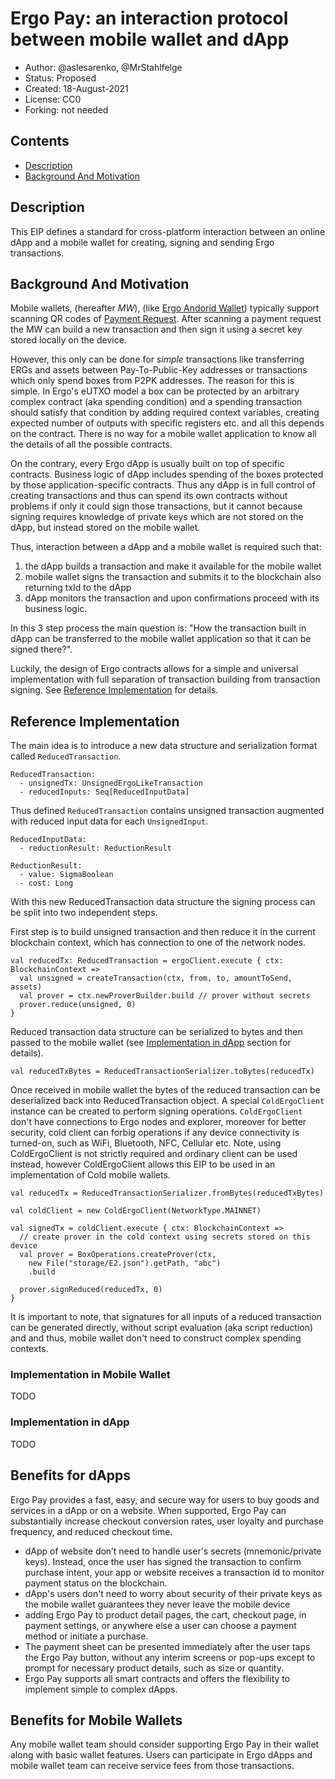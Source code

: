 # Ergo Pay: an interaction protocol between mobile wallet and dApp

* Author: @aslesarenko, @MrStahlfelge
* Status: Proposed
* Created: 18-August-2021
* License: CC0
* Forking: not needed 

## Contents
- [Description](#description)
- [Background And Motivation](#background-and-motivation)

## Description 
This EIP defines a standard for cross-platform interaction between an online dApp
and a mobile wallet for creating, signing and sending Ergo transactions.

## Background And Motivation

Mobile wallets, (hereafter _MW_), (like [Ergo Andorid Wallet]()) typically
support scanning QR codes of [Payment
Request](https://explorer.ergoplatform.com/payment-request?address=9er9hxmVcL8S4bNypCyJHpPEEkAfEd9CLq5gNrHN6s2pYomp55N&amount=0&description=).
After scanning a payment request the MW can build a new transaction
and then sign it using a secret key stored locally on the device.

However, this only can be done for _simple_ transactions like transferring ERGs
and assets between Pay-To-Public-Key addresses or transactions which only spend
boxes from P2PK addresses. The reason for this is simple. In Ergo's eUTXO model
a box can be protected by an arbitrary complex contract (aka spending
condition) and a spending transaction should satisfy that condition by adding
required context variables, creating expected number of outputs with specific
registers etc. and all this depends on the contract. There is no way for a
mobile wallet application to know all the details of all the possible contracts.

On the contrary, every Ergo dApp is usually built on top of specific contracts.
Business logic of dApp includes spending of the boxes protected by
those application-specific contracts.
Thus any dApp is in full control of creating transactions and thus can spend its
own contracts without problems if only it could sign those transactions, but it
cannot because signing requires knowledge of private keys which are not stored
on the dApp, but instead stored on the mobile wallet.

Thus, interaction between a dApp and a mobile wallet is required such that:
1) the dApp builds a transaction and make it available for the mobile wallet
2) mobile wallet signs the transaction and submits it to the blockchain also
returning txId to the dApp
3) dApp monitors the transaction and upon confirmations proceed with its
business logic.

In this 3 step process the main question is: 
"How the transaction built in dApp can be transferred to the mobile wallet
application so that it can be signed there?".

Luckily, the design of Ergo contracts allows for a simple and universal
implementation with full separation of transaction building from transaction
signing. See [Reference Implementation](#reference-implementation) for details.

## Reference Implementation 

The main idea is to introduce a new data structure and serialization format
called `ReducedTransaction`.

```
ReducedTransaction:
  - unsignedTx: UnsignedErgoLikeTransaction
  - reducedInputs: Seq[ReducedInputData]
```
Thus defined `ReducedTransaction` contains unsigned transaction augmented with
reduced input data for each `UnsignedInput`.

```
ReducedInputData:
  - reductionResult: ReductionResult

ReductionResult:
  - value: SigmaBoolean
  - cost: Long
```

With this new ReducedTransaction data structure the signing process can be split
into two independent steps.

First step is to build unsigned transaction and then reduce it in the current
blockchain context, which has connection to one of the network nodes.

```
val reducedTx: ReducedTransaction = ergoClient.execute { ctx: BlockchainContext =>
  val unsigned = createTransaction(ctx, from, to, amountToSend, assets)
  val prover = ctx.newProverBuilder.build // prover without secrets
  prover.reduce(unsigned, 0)
}
```
Reduced transaction data structure can be serialized to bytes and then passed to
the mobile wallet (see [Implementation in dApp](#implementation-in-dapp) section
for details).
```
val reducedTxBytes = ReducedTransactionSerializer.toBytes(reducedTx)
```

Once received in mobile wallet the bytes of the reduced transaction can be
deserialized back into ReducedTransaction object.
A special `ColdErgoClient` instance can be created to perform signing
operations. `ColdErgoClient` don't have connections to Ergo nodes and explorer,
moreover for better security, cold client can forbig operations if any
device connectivity is turned-on, such as WiFi, Bluetooth, NFC, Cellular etc.
Note, using ColdErgoClient is not strictly required and ordinary client can be
used instead, however ColdErgoClient allows this EIP to be used in an
implementation of Cold mobile wallets.

```
val reducedTx = ReducedTransactionSerializer.fromBytes(reducedTxBytes)

val coldClient = new ColdErgoClient(NetworkType.MAINNET)

val signedTx = coldClient.execute { ctx: BlockchainContext =>
  // create prover in the cold context using secrets stored on this device
  val prover = BoxOperations.createProver(ctx,
    new File("storage/E2.json").getPath, "abc")
    .build

  prover.signReduced(reducedTx, 0)
}
```
It is important to note, that signatures for all inputs of a reduced transaction
can be generated directly, without script evaluation (aka script reduction) and
and thus, mobile wallet don't need to construct complex spending contexts.


### Implementation in Mobile Wallet
TODO

### Implementation in dApp
TODO

## Benefits for dApps
Ergo Pay provides a fast, easy, and secure way for users to buy goods and
services in a dApp or on a website. When supported, Ergo Pay can substantially
increase checkout conversion rates, user loyalty and purchase frequency, and
reduced checkout time. 

- dApp of website don’t need to handle user's secrets (mnemonic/private keys).
Instead, once the user has signed the transaction to confirm purchase intent,
your app or website receives a transaction id to monitor payment status on the
blockchain.
- dApp's users don't need to worry about security of their private keys as the
mobile wallet guarantees they never leave the mobile device
- adding Ergo Pay to product detail pages, the cart, checkout page, in payment
settings, or anywhere else a user can choose a payment method or initiate a
purchase.
- The payment sheet can be presented immediately after the user taps the Ergo
Pay button, without any interim screens or pop-ups except to prompt for
necessary product details, such as size or quantity.
- Ergo Pay supports all smart contracts and offers the flexibility to implement
simple to complex dApps.

## Benefits for Mobile Wallets

Any mobile wallet team should consider supporting Ergo Pay in their wallet along
with basic wallet features. Users can participate in Ergo dApps and mobile
wallet team can receive service fees from those transactions. 

